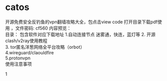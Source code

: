 # catos
开源免费安全反钓鱼的vpn翻墙攻略大全，包点击view code  打开目录下载pdf使用 ，文件密码: cf560
内容预览：    
目录：  包含软件对应下载地址
1.自动连接节点 迷雾通，快连，蓝灯等
2. 开源clash/v2ray使用教程   
3. tor匿名洋葱网络全平台攻略（orbot）   
4.wireguard/claouldfire   
5.protonvpn    
使用注意事项        


1
